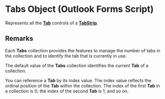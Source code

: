 
# Tabs Object (Outlook Forms Script)

Represents all the  **[Tab](b5571953-0e47-a994-3e82-4e439a77afa8.md)** controls of a **[TabStrip](643c896a-2304-42f3-f5e9-0feee6d22364.md)**.


## Remarks

Each  **Tabs** collection provides the features to manage the number of tabs in the collection and to identify the tab that is currently in use.

The default value of the  **Tabs** collection identifies the current **Tab** of a collection.

You can reference a  **Tab** by its index value. The index value reflects the ordinal position of the **Tab** within the collection. The index of the first **Tab** in a collection is 0; the index of the second **Tab** is 1; and so on.

